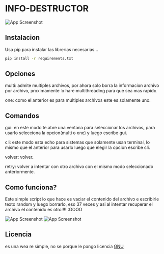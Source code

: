 # INFO-DESTRUCTOR

![App Screenshot](https://i.ibb.co/vdkvhmL/menu.png)

## Instalacion
Usa pip para instalar las librerias necesarias...

```bash
pip install -r requirements.txt
```

## Opciones

multi: admite multiples archivos, por ahora solo borra la informacion archivo por archivo, proximamente lo hare multithreading para que sea mas rapido.

one: como el anterior es para multiples archivos este es  solamente uno.

## Comandos

gui: en este modo te abre una ventana para seleccionar los archivos, para usarlo selecciona la opcion(multi o one) y luego escribe gui.

cli: este modo esta echo para  sistemas que solamente usan terminal, lo mismo que el anterior para usarlo luego que elegir la opcion escribe cli.

volver: volver.

retry: volver a intentar con otro archivo con el mismo modo seleccionado anteriormente.
## Como funciona?
Este simple script lo que hace es vaciar el contenido del archivo e escribirle texto random y luego borrarlo, eso 37 veces y asi al intentar recuperar el archivo el contenido es otro!!!! :OOOO

![App Screenshot](https://i.ibb.co/T0zyqmp/foto2.png)
![App Screenshot](https://i.ibb.co/V27RVvG/foto3.png)
## Licencia

es una wea re simple, no se porque le pongo licencia
[GNU](https://choosealicense.com/licenses/gpl-3.0/)
